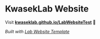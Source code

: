 
# KwasekLab Website 

Visit **[kwaseklab.github.io/LabWebsiteTest](https://kwaseklab.github.io/LabWebsiteTest)** 🚀

_Built with [Lab Website Template](https://greene-lab.gitbook.io/lab-website-template-docs)_
